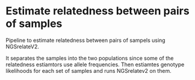 # Estimate relatedness between pairs of samples

Pipeline to estimate relatedness between pairs of sampels using NGSrelateV2.

It separates the samples into the two populations since some of the relatedness estiamtors use allele frequencies. Then estiamtes genotype likelihoods for each set of samples and runs NGSrelatev2 on them.
